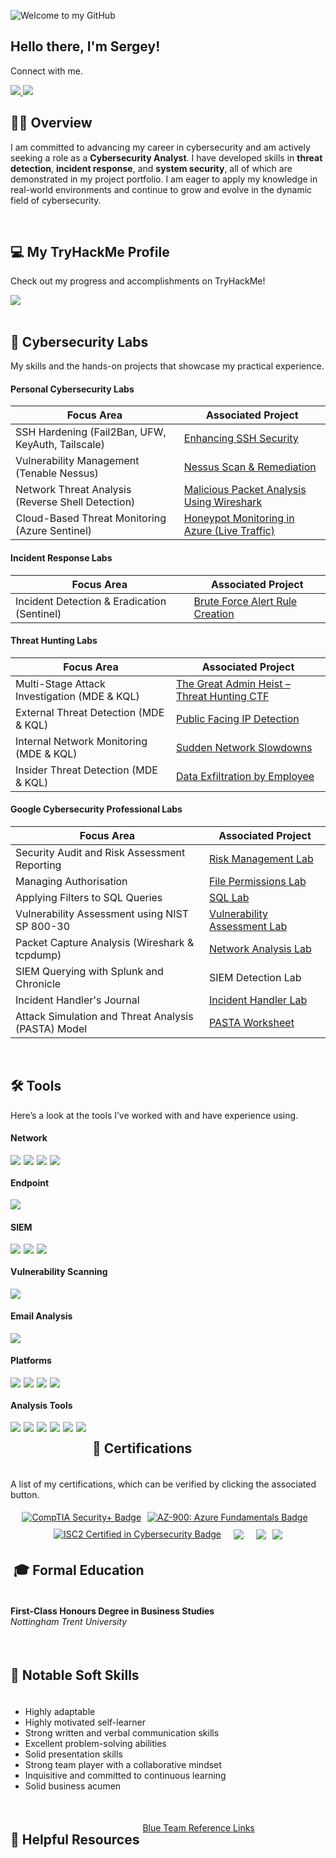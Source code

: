 ![Welcome to my GitHub](https://camo.githubusercontent.com/5276a76d8bff4f232011bd5490d11e51e53c1c53fbd38f8644ba56c41f5e8491/68747470733a2f2f63617073756c652d72656e6465722e76657263656c2e6170702f6170693f747970653d776176696e67266865696768743d32303026636f6c6f723d3130303a3839393439392c303a37303830393026746578743d57656c636f6d65253230746f2532306d7925323047697468756226666f6e74416c69676e3d353026666f6e7453697a653d333526666f6e74416c69676e593d333726666f6e74436f6c6f723d46464646464626616e696d6174696f6e3d7477696e6b6c696e67)

## Hello there, I'm Sergey!

Connect with me.

<a href="https://www.linkedin.com/in/serg-luka/">
  <img src="https://img.shields.io/badge/LinkedIn-0072b1?&style=for-the-badge&logo=linkedin&logoColor=white" />
</a>
<a href="mailto:serg_luka@outlook.com">
  <img src="https://img.shields.io/badge/Email-0078D4?style=for-the-badge&logo=microsoft-outlook&logoColor=white" />
</a><br>

## 👨‍💻 Overview
<p>I am committed to advancing my career in cybersecurity and am actively seeking a role as a <strong>Cybersecurity Analyst</strong>. I have developed skills in <strong>threat detection</strong>, <strong>incident response</strong>, and <strong>system security</strong>, all of which are demonstrated in my project portfolio. I am eager to apply my knowledge in real-world environments and continue to grow and evolve in the dynamic field of cybersecurity.</p><br>


## 💻 My TryHackMe Profile
<p>Check out my progress and accomplishments on TryHackMe!</p>
<a href="https://tryhackme.com/p/SergLuka" target="_blank">
    <img src="https://tryhackme-badges.s3.amazonaws.com/SergLuka.png?🍕=pizza3" />
</a><br><br>


## 🧰 Cybersecurity Labs

My skills and the hands-on projects that showcase my practical experience.

#### Personal Cybersecurity Labs

| Focus Area                                         | Associated Project                                                                 |
|----------------------------------------------------|------------------------------------------------------------------------------------|
| SSH Hardening (Fail2Ban, UFW, KeyAuth, Tailscale) | <a href="https://github.com/Serg-Luka/SSH-Hardening-Home-Lab">Enhancing SSH Security</a> |
| Vulnerability Management (Tenable Nessus)         | <a href="https://github.com/Serg-Luka/Tenable-Nessus-Vulnerability-Scan-and-Remediation-in-Windows">Nessus Scan & Remediation</a> |
| Network Threat Analysis (Reverse Shell Detection) | <a href="https://github.com/Serg-Luka/Analysing-Malicious-Traffic-with-Wireshark">Malicious Packet Analysis Using Wireshark</a> |
| Cloud-Based Threat Monitoring (Azure Sentinel)    | <a href="https://github.com/Serg-Luka/SOC-and-Honeynet-in-Azure-Live-Traffic">Honeypot Monitoring in Azure (Live Traffic)</a> |

#### Incident Response Labs

| Focus Area                                             | Associated Project                                                                 |
|---------------------------------------------------|------------------------------------------------------------------------------------|
| Incident Detection & Eradication (Sentinel)     | <a href="https://github.com/Serg-Luka/Incident-Response-Brute-Force-Alert-Rule">Brute Force Alert Rule Creation</a> |

#### Threat Hunting Labs

| Focus Area                                             | Associated Project                                                                 |
|---------------------------------------------------|------------------------------------------------------------------------------------|
| Multi-Stage Attack Investigation (MDE & KQL)	            | <a href="https://github.com/Serg-Luka/Threat-Hunting-CTF">The Great Admin Heist – Threat Hunting CTF</a> |
| External Threat Detection (MDE & KQL)            | <a href="https://github.com/Serg-Luka/threat-hunting-brute-force">Public Facing IP Detection</a> |
| Internal Network Monitoring (MDE & KQL)         | <a href="https://github.com/Serg-Luka/Sudden-Network-Slowdowns-Incident">Sudden Network Slowdowns</a> |
| Insider Threat Detection (MDE & KQL)             | <a href="https://github.com/Serg-Luka/Threat-Hunting-Incident-Data-Exfiltration-Employee">Data Exfiltration by Employee</a> |


#### Google Cybersecurity Professional Labs

| Focus Area                                         | Associated Project         |
|-----------------------------------------------|----------------------------|
| Security Audit and Risk Assessment Reporting          | <a href="https://github.com/Serg-Luka/Risk-Management-Lab/blob/main/README.md">Risk Management Lab</a>|
| Managing Authorisation | <a href="https://github.com/Serg-Luka/Managing-Authorisation/blob/main/README.md">File Permissions Lab</a>|
| Applying Filters to SQL Queries         | <a href="https://github.com/Serg-Luka/Applying-Filter-to-SQL-Queries/">SQL Lab</a>|
| Vulnerability Assessment using NIST SP 800-30      | <a href="https://github.com/Serg-Luka/Conducting-a-Vulnerability-Assessment/">Vulnerability Assessment Lab</a>|
| Packet Capture Analysis (Wireshark & tcpdump)                  |<a href="https://github.com/Serg-Luka/Packet-Capture-Analysis/">Network Analysis Lab</a>|
| SIEM Querying with Splunk and Chronicle | SIEM Detection Lab|
| Incident Handler's Journal      | <a href="https://github.com/Serg-Luka/Incident-Handler-Journal/">Incident Handler Lab</a>|
| Attack Simulation and Threat Analysis (PASTA) Model      | <a href="https://github.com/Serg-Luka/Identify-Security-Requirements-with-PASTA/tree/main">PASTA Worksheet</a>|
<br>

## 🛠️ Tools

Here’s a look at the tools I’ve worked with and have experience using.

#### Network
<div style="display: flex; gap: 5px; flex-wrap: wrap;">
<img src="https://img.shields.io/badge/-Wireshark-1679A7?&style=for-the-badge&logo=Wireshark&logoColor=white" />
<img src="https://img.shields.io/badge/-Suricata-EF3B2D?&style=for-the-badge&logo=Suricata&logoColor=white" />
<img src="https://img.shields.io/badge/-Snort-F06A99?&style=for-the-badge&logo=Snort&logoColor=white" />
<img src="https://img.shields.io/badge/-Network_Miner-2E8B57?&style=for-the-badge&logo=Network_Miner&logoColor=white" />
</div>

#### Endpoint
<div style="display: flex; gap: 5px; flex-wrap: wrap;">
    <img src="https://img.shields.io/badge/-Microsoft_Defender_for_Endpoint-00A4EF?&style=for-the-badge&logo=Microsoft&logoColor=white" />
</div>

#### SIEM
<div style="display: flex; gap: 5px; flex-wrap: wrap;">
    <img src="https://img.shields.io/badge/-Microsoft_Sentinel-0078D4?&style=for-the-badge&logo=Microsoft&logoColor=white" />
    <img src="https://img.shields.io/badge/-Splunk-000000?&style=for-the-badge&logo=Splunk&logoColor=white" />
    <img src="https://img.shields.io/badge/-Chronicle-4285F4?&style=for-the-badge&logo=Google&logoColor=white" />
</div>

#### Vulnerability Scanning
<div style="display: flex; gap: 5px; flex-wrap: wrap;">
    <img src="https://img.shields.io/badge/-Tenable_Nessus-00C176?&style=for-the-badge&logo=Tenable&logoColor=white" />
</div>

#### Email Analysis
<div style="display: flex; gap: 5px; flex-wrap: wrap;">
    <img src="https://img.shields.io/badge/-PhishTool-FF5733?&style=for-the-badge&logo=PhishTool&logoColor=white" />
</div>

#### Platforms
<div style="display: flex; gap: 5px; flex-wrap: wrap;">
    <img src="https://img.shields.io/badge/-Windows-0078D6?&style=for-the-badge&logo=Windows&logoColor=white" />
    <img src="https://img.shields.io/badge/-Linux-FCC624?&style=for-the-badge&logo=Linux&logoColor=black" />
    <img src="https://img.shields.io/badge/-Microsoft_Azure-007FFF?&style=for-the-badge&logo=Microsoft-Azure&logoColor=white" />
    <img src="https://img.shields.io/badge/-VMware-607078?&style=for-the-badge&logo=VMware&logoColor=white" />
</div>


#### Analysis Tools
<div style="display: flex; gap: 5px; flex-wrap: wrap;">
<div style="display: flex; gap: 5px; flex-wrap: wrap;">
    <img src="https://img.shields.io/badge/-URLscan-FF6600?&style=for-the-badge&logo=URLscan&logoColor=white" />
    <img src="https://img.shields.io/badge/-VirusTotal-2D9B1D?&style=for-the-badge&logo=VirusTotal&logoColor=white" />
    <img src="https://img.shields.io/badge/-Cisco_Talos-0061F2?&style=for-the-badge&logo=Cisco&logoColor=white" />
    <img src="https://img.shields.io/badge/-Abuse.CH-5C5C5C?&style=for-the-badge&logo=AbuseCH&logoColor=white" />
    <img src="https://img.shields.io/badge/-MITRE_ATT%26CK-FF4F00?&style=for-the-badge&logo=MITRE&logoColor=white" />
    <img src="https://img.shields.io/badge/-ANY.RUN-6A5ACD?&style=for-the-badge&logo=WindowsTerminal&logoColor=white" />
</div><br>


## 📑 Certifications

A list of my certifications, which can be verified by clicking the associated button.

<div style="display: flex; flex-wrap: wrap; gap: 10px; justify-content: center; align-items: center;">

  <a href="https://www.credly.com/badges/ba872182-26ff-4769-afef-7ed7fb9c6806/" target="_blank" rel="noopener noreferrer">
    <img src="https://img.shields.io/badge/CompTIA%20Security%2B-%23FF0000?style=for-the-badge&logo=comptia&logoColor=white" alt="CompTIA Security+ Badge" />
  </a>

  <a href="https://learn.microsoft.com/api/credentials/share/en-us/SergLuka/4B42C5CE36F5C632?sharingId=E759FF9A21D23D5D" target="_blank" rel="noopener noreferrer">
    <img src="https://img.shields.io/badge/AZ--900:_Azure%20Fundamentals-blue?style=for-the-badge&logo=microsoft" alt="AZ-900: Azure Fundamentals Badge" />
  </a><br>

  <a href="https://www.credly.com/badges/0c748194-4c62-48ff-b84d-897930aa1bc7/" target="_blank" rel="noopener noreferrer">
    <img src="https://img.shields.io/badge/ISC2%20Certified%20in%20Cybersecurity-00A79D?style=for-the-badge&logo=ISC2&logoColor=white" alt="ISC2 Certified in Cybersecurity Badge" />
  </a><br>

  <a href="https://www.credly.com/badges/f6e7de1d-c485-495a-961b-4479fb1612b8/linked_in_profile" target="_blank">
    <img src="https://img.shields.io/badge/Google%20Cybersecurity%20Professional-white?style=for-the-badge&logo=google&logoColor=black" />
  </a><br>

  <a href="https://drive.google.com/file/d/1YDeRtapsw2WUk_J_h5H82cNto3bwPqAq/view" target="_blank">
    <img src="https://img.shields.io/badge/-Cybersecurity%20Fundamentals-4CAF50?&style=for-the-badge&logo=palo-alto-networks&logoColor=white" />
  </a>

  <a href="https://arcx.io/verify-certificate?id=9748cdafc432ee474ca1f3f5127af0cb3128103a&k=71a9fc096b784eacb659a3e88a2dcfb0" target="_blank">
    <img src="https://img.shields.io/badge/ArcX%20Cyber%20Threat%20Intelligence%20101-orange?style=for-the-badge&logo=search&logoColor=white" />
  </a>

</div><br>


## 🎓 Formal Education

**First-Class Honours Degree in Business Studies**  
*Nottingham Trent University*<br><br>



## 🎯 Notable Soft Skills

- Highly adaptable
- Highly motivated self-learner
- Strong written and verbal communication skills  
- Excellent problem-solving abilities
- Solid presentation skills  
- Strong team player with a collaborative mindset  
- Inquisitive and committed to continuous learning  
- Solid business acumen
<br><br>


## 📌 Helpful Resources

<a href="https://github.com/Serg-Luka/Blue-Team-Links/blob/main/README.md ">Blue Team Reference Links</a>

